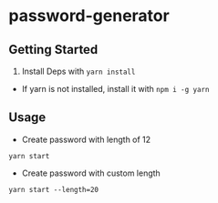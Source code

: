 # password-generator

## Getting Started

1. Install Deps with `yarn install`

- If yarn is not installed, install it with `npm i -g yarn`

## Usage

- Create password with length of 12

```
yarn start
```

- Create password with custom length

```
yarn start --length=20
```